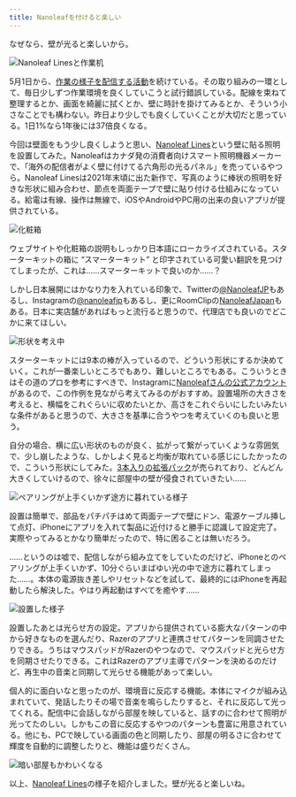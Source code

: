 ```yaml
---
title: Nanoleafを付けると楽しい
---
```

なぜなら、壁が光ると楽しいから。

![](https://lh3.googleusercontent.com/docs/ADP-6oHk0XuM9HWN30fdhojiWnumcnrVQifegDoK81sddZ0IHZT-P5xZqa0myEsskag6RNyp_HUUxXUJONuRV6oudbfe5Btb5x2x12A7z7wtrheLarBRibCUfoVRFV0jekLffTTJ-kW97OUs_s65Yi9JDm2ZYbJamMH7UoNpQ2oQW_IEQ9IvVatHmG8lx3i_wxsiLATZNeIRxcwiUjyjnFHJQRBSuGBoS8Yj7LFo-i8qOPyQo0XRjvaWIH9K5bC-7zKypYsURQRK6OTJ2LJKiv8OogRVRDwaJ7oFtHLyyw0rAw_az6V9HZc5498vTciO79bJ4_xdn-he5DJqn9ebpTEJjdi8wz3XV9ZL_GFpvCMDi2eyzMeRHUFHKEcejJo27XJcA-oiXa3HD44PQToJbtcpbnlgYvlKS--hyhny5jdMwHkTZNRWX2OJhIx1yv6r_djC6pPKxj2eY0f57bhmGDh5lvKIWEz2cT0XTb1jIm_BuKSw0lKcMtRkZuVgSABnJi7i-0Sy2oiJq3QOjMgSQHZcIbTOgAxsIDJg5XJwfhIhJuapDsLT3GCsk8r0UgeANtU1DrMe8u4PUEeAV9N_MMvZSWNXEkgC2Bg675Fg4YFgi3IxNgxAmTFlGREi81OirsvGX4qk7Fysgrn-gPfL-AOhQ502CjKQAYDGZ5z6y6lk8UeDgur_XeXdtsEiiBWgDycyxiXOhkMwPOAEebAwFnTItqt-ZwMnnTL7nY359dMWWPD_kDHK14G0Y-T2-mo3bjaTQEUIe51sB7RLijVlbhW56FA7JcSNNn588-xcF8HWXJhdLdM6Yp5IH3BBGGzTSWiOKBDdXXUC_JoQCZKipLunxNGTX1KYTrElKheTdKs3asrG-b1NP3ORbg7Nc40AXymkiUClGoX2tOJn0WSrvRUdsuVFIJmxQu2-3DrQt9jX19UUWXVHtMxDUOoE8zgUBeMBq8_KPGELiUncKNBMy3fur3hBx35A0XFS5JvMFJ4MCbyceEGYuAb3_vmLMCH55yqWFFB-SAKhqDjEcy_4YxEr6XwD8PkX6Xgep4gRFORUb0_CXZLP7vgozFGPN_Au09qcRwNZvmdl9asy4InSMT0JGn2VOB6DnsUAWmzHF_uk0vQdJUSxPEie-kFouTugxYbF61wGD4Rnzuq5rIGLQl9ewb1WNxFn7PUQzuGOESHJSIEz0zpLp9Wm-O9GWZhTOJ7xcfJ6IwvUOdxxgmwuMrdrIV3TNpcL7AJqKJ7-VPAfSb0XWvIyng "Nanoleaf Linesと作業机")

5月1日から、[作業の様子を配信する活動](https://www.youtube.com/c/r7kamura)を続けている。その取り組みの一環として、毎日少しずつ作業環境を良くしていこうと試行錯誤している。配線を束ねて整理するとか、画面を綺麗に拭くとか、壁に時計を掛けてみるとか、そういう小さなことでも構わない。昨日より少しでも良くしていくことが大切だと思っている。1日1%なら1年後には37倍良くなる。

今回は壁面をもう少し良くしようと思い、[Nanoleaf Lines](https://www.amazon.co.jp/dp/B09MS3359S)という壁に貼る照明を設置してみた。Nanoleafはカナダ発の消費者向けスマート照明機器メーカーで、「海外の配信者がよく壁に付けてる六角形の光るパネル」を売っているやつら。Nanoleaf Linesは2021年末頃に出た新作で、写真のように棒状の照明を好きな形状に組み合わせ、節点を両面テープで壁に貼り付ける仕組みになっている。給電は有線、操作は無線で、iOSやAndroidやPC用の出来の良いアプリが提供されている。

![](https://lh3.googleusercontent.com/docs/ADP-6oH8H59Mjr9PCpEVG35csX84qQ5TkNxcjkXHVaxt1TyP6qkF7y8kkAxUU_0n2r9QcGuU_c66npeqlRa1jRBt4QyNb1DS8Skpm-2O8ZRdg-eIrSY4y-Te_PU0WTJH-jzLrSak6ZoDcxmqHtuMqWpYKFX-5YcojRbk_0fVUrZgeMlHJetHWs-mjdqS5rEpi40XrEQvUSMzDSXlx9EwvBjc3iywwcNBvKmGfW0Vz3dURERmlBR0dxPA4TarTmRuhTL5TAP0TmJsIilg2GDfeu_PBuZLWF5PMBMsfL6-t0Dm4PEz06b6zuVQW5o_QK8YsnBJxvpjgWDK4yqJA_MtuxblQ0MVcP58t59vFAEdN_puywuGbfKNkzRI3ic_VXB37RTOKMewB3Omxp4Gbfv0_jgGGYynmUZbU9gfvdBztGsz-6l6KI07QTyI2U4WmCreWxkdLAa0P3wr2bZDO4jYa3aK5sgz6ISccqNYpDqDpmhNbqjNm3UjhYSvMdxaAkTWW9QDK-aW1wHO3UiXubutPbHmsiBtAS5ypufwUgjgyVqLO-55ippMyEFeTv9kQGPSrcZNKvlVIKrCItps0SbcCbJSsjpk24jCq2rPtp_YjGE6pwKmQu9hZLw1wWGeAzjyWzD-lPnw0Op6zZUQ_KBZj9SeNittZLKROGjp5IlqgLjJSqNTmkDQ9pNNPk-0HdC40vLCk77v3ZjgoXRc-1I98P9fuD_XzB8xZG-3ryOWgMeRgD1spr069HND-TykunttR2jh_eLshslZlPX1G5Ut62T2Q3mTmtkJGD22NX6rF1H6oqMfthDaUtQV1lE9UTZp7ObiStyxjXJUxGJ-UqDUiYVH1BhqTGuqA7LLGTeh24pli8gIM-LHrSd7ZTAXmdeK-kqPO9zaQx-iY386yX5H3muOzBDomrVZGsySItOoTCQiABLsh0LKtMEcU8DCKZEsK57TGyp8a1zQ4M_Qt9WvkPMfbxpuD4fsPN8HGtpD-H4utkYvksLqyIbm3cRBeg4c2e56h-ry1ZI-L-QLepyCeHQna7vOZbaOrHmP1PruxvTNgtHuPe7OhuDrdos1HpqRgljpX1H_XlguFqP0evZHp2ojHiRjBq2bBOKUALULsS5K-jJkS85rYK7YgjFLMOaX_j83tMD7d_Wp49pfg-4Mg3H0ZdGJ9gsxkdW4KcqcF-Gv3dsira9qHArV1_eiAMUGWxUCpOJBoE7n_2mSS-Y3TAfesSovHOmzvaSivO80at3W5RSuOZ4xJg "化粧箱")

ウェブサイトや化粧箱の説明もしっかり日本語にローカライズされている。スターターキットの箱に “スマーターキット” と印字されている可愛い翻訳を見つけてしまったが、これは……スマーターキットで良いのか……？

しかし日本展開にはかなり力を入れている印象で、Twitterの[@NanoleafJP](https://twitter.com/NanoleafJP)もあるし、Instagramの[@nanoleafjp](https://www.instagram.com/nanoleafjp/)もあるし、更にRoomClipの[NanoleafJapan](https://roomclip.jp/myroom/5824865)もある。日本に実店舗があればもっと流行ると思うので、代理店でも良いのでどこかに来てほしい。

![](https://lh3.googleusercontent.com/docs/ADP-6oHld3K_ggpIS43O8JSv_3nBfF1u1bCvHJcoc8EV3043_FpAB0CT95dgusligJd5wZ7NYt608bmt33-Wy4RP81VfB2c8Q68Oei8rZd7gB8trMNxu2aQsKWwdOCsLtqsD0ZgFF_DPyt9vtpR7i6MNO0drtKeosHqOQEeXYMzQYbfABeLnoe0a6ZvEDsGy5PGeEuxB97-Df8D8DCEJLPpIwJZO3z4Ofw6plVmQadq6nwz2iqhQvAo8Kh4EnKBNbkY5GLIbZfkKYlvkEh8qTOqtlsz81VSn2q8v_rt3xN3v3yMjRJ5Hz9eFIIz7jVVZL7pn41ko9ERcdlnvSq2cMGaR9oFz8eMaTS7JLCpEGnF62SzpFnIKR4z1fHAfaPYy_ClCWvobUdtjv7rGV5IxfBcYaIpFzMyH9QTIKuGQJUx_4x8KzNtklTkcHWcRZVPEK1BZvTSmhN0Ev6vH_YD3FRHq1brLgsRChWRqIPTsQFUQeF5a3xN6IoBo3OnFOlbeyGvy2fceS8YElh2qJh0CPvFn7l0j7K9M67R8UZr0LCBahtfYgias-Fkmna7ct0zFxpKi4J_x9_Jr2tzQ8-o9j1OK9Ef-0XRmal-dFT7sRt-NvAYaeU9y6MfYjW9dZ10xulb4DEhqWerQjVMKOg-ZrUvcCX79t5Dj4W1OeS-QDxYZwv50lnaUNNBSbMJ1Sc8RaxhckAyYwLYVAxtSJ9O9buleCrZsNWMuFo6aNckkN6gfi6KSQYImz-sgQfgCy2KYrKd5AzQTGd3nA2JyRR1-OBts0ArQHVU3t513UMuoFU6kH5DKsEvE0FkYtePTDuAWT-RIcnSEaX9DJXlixxI9y7_9ceDFyhEx1WfsTek0oSA7iyqZEJULvcsPIodKCcURC888KfvXg3EpR0oPYEpHoW0dNHLhJVaC9H6HX7vCj_7blJX4p3eS1rHii9thuKYZL9xbob_3htNpsu5-BdvteZpOOSKEhpo38otNZIHKUS8-k-tD6MaCyKtej870_FSgb5ta8slcr69r9tkXIB-fiNrIC6qYxJ-7tJb9y2iHwW-mVG4QPDmWviq--VrkSr8m358S-GOhmzNuY_vW3LOPMF968pgQhMQ9ro4i6Lr23jCATWkWY074GyNHjbpf2H8-59u4iMaYzO38uIjHPuGSUC57lTt7X3JrSxq3NMGU_pIwMK-CuoPQ8McDpxpwkq-qLFvz-OL1t-8d0OltIgyd7WpW_pPmLl1oN0HbrpwipvcM-cQg0LSh "形状を考え中")

スターターキットには9本の棒が入っているので、どういう形状にするか決めていく。これが一番楽しいところでもあり、難しいところでもある。こういうときはその道のプロを参考にすべきで、Instagramに[Nanoleafさんの公式アカウント](https://www.instagram.com/nanoleaf/)があるので、この作例を見ながら考えてみるのがおすすめ。設置場所の大きさを考えると、横幅をこれぐらいに収めたいとか、高さをこれぐらいにしたいみたいな条件があると思うので、大きさを基準に合うやつを考えていくのも良いと思う。

自分の場合、横に広い形状のものが良く、拡がって繋がっていくような雰囲気で、少し崩したような、しかしよく見ると均衡が取れている感じにしたかったので、こういう形状にしてみた。[3本入りの拡張パック](https://www.amazon.co.jp/dp/B09JHSG2R5)が売られており、どんどん大きくしていけるので、徐々に部屋中の壁が侵食されていきたい……

![](https://lh3.googleusercontent.com/docs/ADP-6oHKO3mq5VB_DVD8eo3KcaB3zhIboSVQajkT4AXHZRc2CKD1DjTXvJ8nTEsEJ3NfjVJh6z8AEA_bWrMApWAdNnvVXCsAcx6NlPQeYxu5jznpJECcpO-QB3vgOM6cPg2mRke-reSA7G6WJzShSFbfdfxVtJ9hxYoqcTYF9q0NC2OcGT2AzVhZA-tYu51o4-0yyfn5DhWc5Otz3jJBA72ZVtQ6DhapDqUfzVQjxnOSSgN3Se82X0lhkf_ihir_-X3y7I1Xn_8etnZOrS2vbimNsrmFB0HOsLD3kyobV6Uj143ob7GfhKMEaEwOB_6K6_oQgeOI3NjbABV1w3thJKZG2emhT5--FfM2ftNC2O8s3Woipt9XGnWhOAeplWmXbh1fLjvrgfMtlPSreGwxFpNbddz-RQhS51_hQr9QDVeJM2-mCUrLXgUPWJYBVBrO5z3E-i3OzYSD0CJuVJ7uvNd7XBp-CjFGzaDfw_S28rE8E9IuhggZ-ZgFvjNb6eXO_VmtdgDN_az0JopXldHJbUCd19suti5awguJoOiqYaK3uYVMGQX9SMBLZXE7yt8qcZ6wgdbIget4OWoKc8ZBruXX1L0V4W1-0LzyS-5Yg02Lje8aJZNJ0M94T6H__j3NaZrJcP5_qmR5dwc6W2kZDM7cogNjEoAQ6dmmrKcMORAw01ibbfOV-HhZZtEcRyF_5aXSH0N6QqC1NmKvqNw-fv4ZIXcoOudCXsbpc3ZKdkKBz0WcFg27uGRWTcFIt4Z0H2fi5jyrCLgkPcEYoNA2fMQqCz955-RH-Rw6Im0qCaQtwkrOOosjOQOdvh_nRCHYph3p7NZIHLwfr9zT_oENBFwOPsn5S2_YP7KOtu4jyt74u_Afqv-8_PTb6Eq-ij1e3xzRg53swXJl-JnmcMzpirhn_I0c5wcoyFJxfgRTOYmB2jNFOdUUdaVFr3Kp8pLpyzpaVgl1uYhLLVeph1FknRbF2eRdMzAu9nFgCnp3Xk_AiC51EYBfQRIS4_pPUS7QpM2jqxN_TcT1hVr0SOXhbJ68Aaqpdas3cEEq6yCSRkbeFMqjmDWustkAixKKfI6un8rAvkCSMIVJbM69AQQoqkaJZRDGap3BjCmdxJo4oVn7rT2FfbAlBwExBIiRUcHNLXHmOnqJ3Wo8bLrJMyU88E2DMCDh7PTlxQLfg9TU43H_7Z2eQjjuHUhQDUkb0DmZzi8JixRv-hKbbjTW4EcqX4WqswmSofcRyXiVN0UfE6LtAwQQ5t02 "ペアリングが上手くいかず途方に暮れている様子")

設置は簡単で、部品をパチパチはめて両面テープで壁にドン、電源ケーブル挿して点灯、iPhoneにアプリを入れて製品に近付けると勝手に認識して設定完了。実際やってみるとかなり簡単だったので、特に困ることは無いだろう。

……というのは嘘で、配信しながら組み立てをしていたのだけど、iPhoneとのペアリングが上手くいかず、10分ぐらいまばゆい光の中で途方に暮れてしまった……。本体の電源抜き差しやリセットなどを試して、最終的にはiPhoneを再起動したら解決した。やはり再起動はすべてを癒やす……

![](https://lh3.googleusercontent.com/docs/ADP-6oGxLEQ2PUcDAk4goCclIanbvPtc1omeYW0TILRbKnVmaRe8zPL7AjvGKuKY37qVFQ0NzCS6xq0ykP_6qTdJN-jUsDEaN4mXxmYUPOPw-j5cghxusWgsFuXSzeSmTHMMQgISlljmjtWF7o6msfVlncSmiDeBOYg6nmbY32xND9ihjoIJQZtBseGI5XzoSAp1xuV0vZQN7urtxFHhO1iTfEJefW5Csc2ltKsQttMTfGNJCtr8qH97736Yv-Pkw2zei82jFn90ewAyus-14HXodcK-rS3gPfau1pTvd4Mn2pzuX8Z-iiepeOoXjG7Yz4NEwv9rxecoP5y1ux1znTaKR0G0Sk0dtFvmww57K9CnaaZoFIvCuubSbXV0rnmKjEa-sayfZXp49KGg1VwPU3ILuQhgjs8rYqecHyc-9rk24Ga0s1PJnOMu2j8iHpe8jRfh9qRj_lGrdqoOgXouUqA4-7RHLEJ8pX9RVcDw1RXUT9ZioQ6KQtfmCu4D8ZYembA6Q9ud26a7LKouiwnbrxc1NnyywFKOZRjSN8NgVKauUhd4pvhJ-H6B4YzD02mUkMqdytzePkSgjgrueWrIfCQkVvHSa_zSPwo8rxXLDYcwRKPG2A6bDo4yyn3V1PdUI26WsKxRJLQAA7Xt3qh0KztUs5JcWTpvK_zRUT77jMEU1apQVtJZ8Z1lU7xWfWRdgox__XQpDLHyWDOljSTnI_LRn-I0PCSfVlkNKUnIT9yvVbNnR2UobA1IIOAuadp3Xwr_r3SbOa1DcmByaIWGKUfHosmW9Jh5_2ukliL60jE9BHpwnIn5Ija3YRvG9K1su2mAYRciAeJi3wL9tZMSoRmVAAClleE5tsrgcXa2rqiG76crm7IFfro8vIx1FsNdEDp48KQusZWAmfDOzsorknRrwbjlNyZRKSBNGBO0q2ZX-ywva76trZN71D13OqC0lbZ17pDqTSGU8tRFke1_F8AR9pl7cFZCHfnCFBwis-CwHd6N_9UFPUCoK9HyaOHiWCwjhtDQbUHxCucgTXwqiLC17rrnIYml9jNu4-G8ahX5mJDrdhqr7N49eCBYDbDAj93w7qqYwlpNbNSwyP8SaGKE6YrJuPWv4qcq0jyaC22Dam4CyqqeeNPcnaRP3_mTQWCmCxL_XpTXInDPVI8GtM7m8oNOcuNCrvJrukXd9irnPG7gMU_qXlnCPEK5UJaAfK3GFdo8_QccZa0-sOy0KdElvBRstGItZODaAgVU_cmfDlajPP7SZw "設置した様子")

設置したあとは光らせ方の設定。アプリから提供されている膨大なパターンの中から好きなものを選んだり、Razerのアプリと連携させてパターンを同調させたりできる。うちはマウスパッドがRazerのやつなので、マウスパッドと光らせ方を同期させたりできる。これはRazerのアプリ主導でパターンを決めるのだけど、再生中の音楽と同期して光らせる機能があって楽しい。

個人的に面白いなと思ったのが、環境音に反応する機能。本体にマイクが組み込まれていて、発話したりその場で音楽を鳴らしたりすると、それに反応して光ってくれる。配信中に会話しながら部屋を映していると、話すのに合わせて照明が光ってたのしい。しかもこの音に反応するやつのパターンも豊富に用意されている。他にも、PCで映している画面の色と同期したり、部屋の明るさに合わせて輝度を自動的に調整したりと、機能は盛りだくさん。

![](https://lh3.googleusercontent.com/docs/ADP-6oFd2luXkWg48HEFrUa94vuY2KcjS6BJKmRdbGL9CA7oE19lMLdgeQCAWOClPXG23adYzE0QWePnrl1usQuXZjS4UBavUYQar_M_SF_L9LWo4CqgXJUwbMiefJOlVyL7wJrIbr-tVR2hCKhZrXVitrCV1Cxpqns_N0nZG6bKzwytkwnPEVBZGQDe3fdWnoMkaSySDkMT8Trwz4hgUTUVfmIQcio5W3wr3DEkZeXLl9jTwMSYCU3z0-LIrPDd0_DlpmE6gknBqvWGzK3b0V-5eSQPW4T3FNpQ81fqwN6oJA77cdX6sOdkZ3bapR1U2NFAqIaL8df6NTveOPjtVq4whJLbhg9Whs9EyLHIfB8I2kYp4H8JBTZAo-zSWGMcrHc_ATJpweGxOyYGTL6RR7SlxoakIkjPzMDbfJwK0kGkzn_STizu5d_SfmYnopnZ1Uaycejn5QC4N1prukBAfg4-vHQfzY0zveM9q7l2gZVJRBtUfweRqF6KREsreCXv39OB0qPJpx_ErRdKMFC0-GIgHBHw1xvhWzKfuZY7iCBde_NhFny-p2vzvLd4KKcogtchZw-Q_UtayWVz6dDklIK9FiBL9luWLo7eBAy5RZ4892MhW87ZlHJFwT77MPF4UoIKSvZhHeEPQEqZ64p3bkG6nB2vySXIR3XyGhGzMMAHlqV_fQD-O002uAWCRcnlQTYjEcI3-0J_Dl2TGu6-xM4g8cF4yTyo9vRWud1-sF7QF-tiGbcAFtB5ZYN4LMi74x2Iw1i2-vLpNP44CLhglil6oKNQEMCH3yNzb0EnN6-cQqxP7iHiMovfyzDPiiXo6EuWSIhvO9Obh6NR8JVgjD4hZ_2Hcm7daXzWcl46coYYpurpbNdJQRR_UAAdOJLtd_BdFfGDQi6RmyCnshRLaMEjApp0Ovw3TL6vKErxsJBKW7B5mIufiLAi67f0RZ1EXs5orYSJo6nSYg1fNBwMoBL7xItotJNG-7HCVFQyY2Bx4hyCzJftW_ZU9d1enw6rw32i-dU-zTHrB9TPNgwVupgzF7GIdn2myDsHI6W8_a1oBSLq3CgbRr0tHDBM9ddZ5E-AsvFldii9UXl6G7vs-086OjvRG9v3SY-ywWmcnhDZmWBfIHRiJwxVfJD2WpGy-aBGgnDEX_FCw29nlFO8PhXwKZk1RS16mSX-PFkmawZKo-TPDBQtX9lDZIbZFRCcnB8FPHCA7-UF5zOgS2me6fHy5Zbb9m1XC46H_3jddPQ8a5_IkR4eCA "暗い部屋もかわいくなる")

以上、[Nanoleaf Lines](https://www.amazon.co.jp/dp/B09MS3359S)の様子を紹介しました。壁が光ると楽しいね。
